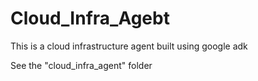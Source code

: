 # Cloud_Infra_Agebt
This is a cloud infrastructure agent built using google adk


See the "cloud_infra_agent" folder 